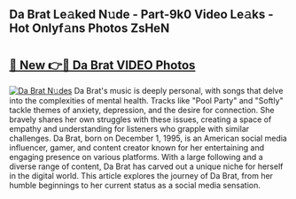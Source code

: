 ## Da Brat Le𝚊ked N𝚞de - Part-9k0 Video Le𝚊ks - Hot Onlyf𝚊ns Photos ZsHeN

# <h2><a href="http://ab72226.deff.icu/?id=Da+Brat">🔗 New 👉🔴 Da Brat VIDEO Photos</a></h2>

[![Da Brat N𝚞des](https://i.imgur.com/rIISA9y.gif)](http://ab72226.deff.icu/?id=Da+Brat)
Da Brat's music is deeply personal, with songs that delve into the complexities of mental health. Tracks like "Pool Party" and "Softly" tackle themes of anxiety, depression, and the desire for connection. She bravely shares her own struggles with these issues, creating a space of empathy and understanding for listeners who grapple with similar challenges. Da Brat, born on December 1, 1995, is an American social media influencer, gamer, and content creator known for her entertaining and engaging presence on various platforms. With a large following and a diverse range of content, Da Brat has carved out a unique niche for herself in the digital world. This article explores the journey of Da Brat, from her humble beginnings to her current status as a social media sensation.

